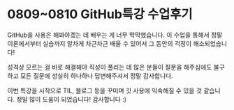 # 0809~0810 GitHub특강 수업후기

GitHub을 사용은 해봐야겠는 데 배우는 게 너무 막막했습니다. 이 수업을 통해서 정말 이론에서부터 실습까지 알차게 차근차근 배울 수 있어서 그 동안의 걱정이 해소되었습니다!



성격상 모르는 걸 바로 해결해야 직성이 풀리는 데 많은 분들이 질문을 해주심에도 불구하고 모든 질문에 성실히 하나하나 답변해주셔서 정말 감사합니다.



이번 특강을 시작으로 TIL, 블로그 등을 꾸미며 깃 사용에 익숙해질 수 있을 것 같습니다. 정말 많이 도움이 되었습니다! 감사합니다 :)

 

